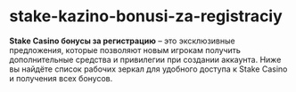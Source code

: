 # stake-kazino-bonusi-za-registraciy
**Stake Casino бонусы за регистрацию** – это эксклюзивные предложения, которые позволяют новым игрокам получить дополнительные средства и привилегии при создании аккаунта. Ниже вы найдёте список рабочих зеркал для удобного доступа к Stake Casino и получения всех бонусов.
